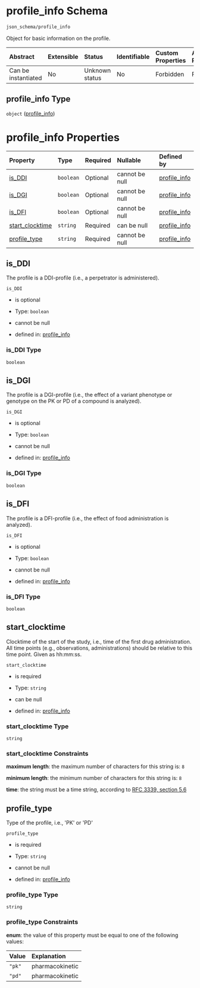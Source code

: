 # profile\_info Schema

```txt
json_schema/profile_info
```

Object for basic information on the profile.

| Abstract            | Extensible | Status         | Identifiable | Custom Properties | Additional Properties | Access Restrictions | Defined In                                                                          |
| :------------------ | :--------- | :------------- | :----------- | :---------------- | :-------------------- | :------------------ | :---------------------------------------------------------------------------------- |
| Can be instantiated | No         | Unknown status | No           | Forbidden         | Forbidden             | none                | [profile\_info.schema.json](../out/profile_info.schema.json "open original schema") |

## profile\_info Type

`object` ([profile\_info](profile_info.md))

# profile\_info Properties

| Property                             | Type      | Required | Nullable       | Defined by                                                                                                         |
| :----------------------------------- | :-------- | :------- | :------------- | :----------------------------------------------------------------------------------------------------------------- |
| [is\_DDI](#is_ddi)                   | `boolean` | Optional | cannot be null | [profile\_info](profile_info-properties-is_ddi.md "json_schema/profile_info#/properties/is_DDI")                   |
| [is\_DGI](#is_dgi)                   | `boolean` | Optional | cannot be null | [profile\_info](profile_info-properties-is_dgi.md "json_schema/profile_info#/properties/is_DGI")                   |
| [is\_DFI](#is_dfi)                   | `boolean` | Optional | cannot be null | [profile\_info](profile_info-properties-is_dfi.md "json_schema/profile_info#/properties/is_DFI")                   |
| [start\_clocktime](#start_clocktime) | `string`  | Required | can be null    | [profile\_info](profile_info-properties-start_clocktime.md "json_schema/profile_info#/properties/start_clocktime") |
| [profile\_type](#profile_type)       | `string`  | Required | cannot be null | [profile\_info](profile_info-properties-profile_type.md "json_schema/profile_info#/properties/profile_type")       |

## is\_DDI

The profile is a DDI-profile (i.e., a perpetrator is administered).

`is_DDI`

*   is optional

*   Type: `boolean`

*   cannot be null

*   defined in: [profile\_info](profile_info-properties-is_ddi.md "json_schema/profile_info#/properties/is_DDI")

### is\_DDI Type

`boolean`

## is\_DGI

The profile is a DGI-profile (i.e., the effect of a variant phenotype or genotype on the PK or PD of a compound is analyzed).

`is_DGI`

*   is optional

*   Type: `boolean`

*   cannot be null

*   defined in: [profile\_info](profile_info-properties-is_dgi.md "json_schema/profile_info#/properties/is_DGI")

### is\_DGI Type

`boolean`

## is\_DFI

The profile is a DFI-profile (i.e., the effect of food administration is analyzed).

`is_DFI`

*   is optional

*   Type: `boolean`

*   cannot be null

*   defined in: [profile\_info](profile_info-properties-is_dfi.md "json_schema/profile_info#/properties/is_DFI")

### is\_DFI Type

`boolean`

## start\_clocktime

Clocktime of the start of the study, i.e., time of the first drug administration. All time points (e.g., observations, administrations) should be relative to this time point. Given as hh:mm:ss.

`start_clocktime`

*   is required

*   Type: `string`

*   can be null

*   defined in: [profile\_info](profile_info-properties-start_clocktime.md "json_schema/profile_info#/properties/start_clocktime")

### start\_clocktime Type

`string`

### start\_clocktime Constraints

**maximum length**: the maximum number of characters for this string is: `8`

**minimum length**: the minimum number of characters for this string is: `8`

**time**: the string must be a time string, according to [RFC 3339, section 5.6](https://tools.ietf.org/html/rfc3339 "check the specification")

## profile\_type

Type of the profile, i.e., 'PK' or 'PD'

`profile_type`

*   is required

*   Type: `string`

*   cannot be null

*   defined in: [profile\_info](profile_info-properties-profile_type.md "json_schema/profile_info#/properties/profile_type")

### profile\_type Type

`string`

### profile\_type Constraints

**enum**: the value of this property must be equal to one of the following values:

| Value  | Explanation     |
| :----- | :-------------- |
| `"pk"` | pharmacokinetic |
| `"pd"` | pharmacokinetic |
